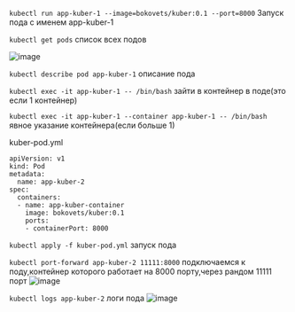 ```kubectl run app-kuber-1 --image=bokovets/kuber:0.1 --port=8000``` Запуск пода с именем app-kuber-1

```kubectl get pods``` список всех подов

![image](https://github.com/user-attachments/assets/a1b5bd70-bcf5-4c9f-80fb-5a4b1b050647)

```kubectl describe pod app-kuber-1``` описание пода

```kubectl exec -it app-kuber-1 -- /bin/bash``` зайти в контейнер в поде(это если 1 контейнер)

```kubectl exec -it app-kuber-1 --container app-kuber-1 -- /bin/bash``` явное указание контейнера(если больше 1)

kuber-pod.yml
```
apiVersion: v1
kind: Pod
metadata:
  name: app-kuber-2
spec:
  containers:
  - name: app-kuber-container
    image: bokovets/kuber:0.1
    ports:
    - containerPort: 8000
```

```kubectl apply -f kuber-pod.yml``` запуск пода

```kubectl port-forward app-kuber-2 11111:8000``` подключаемся к поду,контейнер которого работает на 8000 порту,через рандом 11111 порт
![image](https://github.com/user-attachments/assets/0a60820d-b525-4cf0-8071-9dce6efbc2f5)

```kubectl logs app-kuber-2``` логи пода
![image](https://github.com/user-attachments/assets/ea74cd27-79e6-4da1-9a1f-23f96edee59c)
